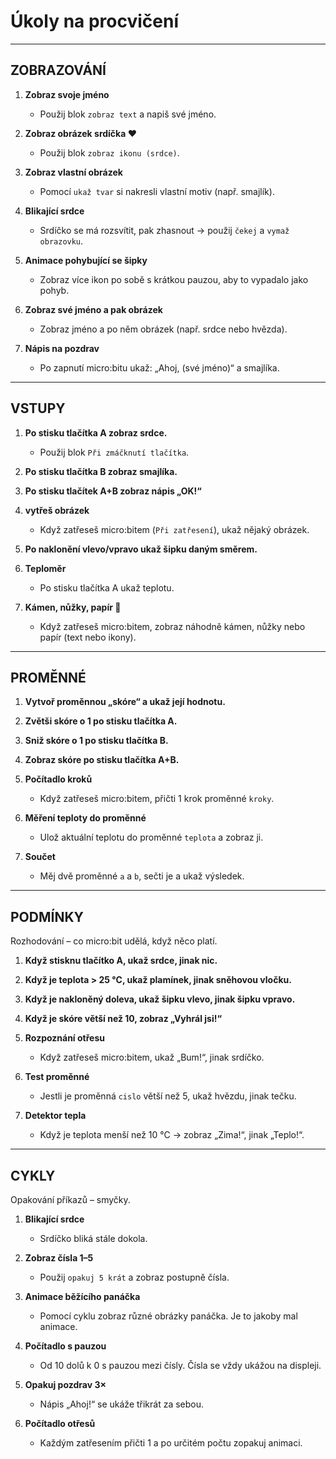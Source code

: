 # Úkoly na procvičení
---

## ZOBRAZOVÁNÍ

1. **Zobraz svoje jméno**  
   - Použij blok `zobraz text` a napiš své jméno.  

2. **Zobraz obrázek srdíčka ❤️**  
   - Použij blok `zobraz ikonu (srdce)`.

3. **Zobraz vlastní obrázek**  
   - Pomocí `ukaž tvar` si nakresli vlastní motiv (např. smajlík).

4. **Blikající srdce**  
   - Srdíčko se má rozsvítit, pak zhasnout → použij `čekej` a `vymaž obrazovku`.

5. **Animace pohybující se šipky**  
   - Zobraz více ikon po sobě s krátkou pauzou, aby to vypadalo jako pohyb.

6. **Zobraz své jméno a pak obrázek**  
   - Zobraz jméno a po něm obrázek (např. srdce nebo hvězda).

7. **Nápis na pozdrav**  
   - Po zapnutí micro:bitu ukaž: „Ahoj, (své jméno)“ a smajlíka.

---

## VSTUPY

1. **Po stisku tlačítka A zobraz srdce.**  
   - Použij blok `Při zmáčknutí tlačítka`.

2. **Po stisku tlačítka B zobraz smajlíka.**

3. **Po stisku tlačítek A+B zobraz nápis „OK!“**

4. **vytřeš obrázek**  
   - Když zatřeseš micro:bitem (`Při zatřesení`), ukaž nějaký obrázek.

5. **Po naklonění vlevo/vpravo ukaž šipku daným směrem.**

6. **Teploměr**  
   - Po stisku tlačítka A ukaž teplotu.

7. **Kámen, nůžky, papír 🎲**  
   - Když zatřeseš micro:bitem, zobraz náhodně kámen, nůžky nebo papír (text nebo ikony).

---

## PROMĚNNÉ

1. **Vytvoř proměnnou „skóre“ a ukaž její hodnotu.**

2. **Zvětši skóre o 1 po stisku tlačítka A.**

3. **Sniž skóre o 1 po stisku tlačítka B.**

4. **Zobraz skóre po stisku tlačítka A+B.**

5. **Počítadlo kroků**  
   - Když zatřeseš micro:bitem, přičti 1 krok proměnné `kroky`.

6. **Měření teploty do proměnné**  
   - Ulož aktuální teplotu do proměnné `teplota` a zobraz ji.

7. **Součet**  
   - Měj dvě proměnné `a` a `b`, sečti je a ukaž výsledek.

---

## PODMÍNKY
Rozhodování – co micro:bit udělá, když něco platí.

1. **Když stisknu tlačítko A, ukaž srdce, jinak nic.**

2. **Když je teplota > 25 °C, ukaž plamínek, jinak sněhovou vločku.**

3. **Když je nakloněný doleva, ukaž šipku vlevo, jinak šipku vpravo.**

4. **Když je skóre větší než 10, zobraz „Vyhrál jsi!“**

5. **Rozpoznání otřesu**  
   - Když zatřeseš micro:bitem, ukaž „Bum!“, jinak srdíčko.

6. **Test proměnné**  
   - Jestli je proměnná `cislo` větší než 5, ukaž hvězdu, jinak tečku.

7. **Detektor tepla**  
   - Když je teplota menší než 10 °C → zobraz „Zima!“, jinak „Teplo!“.

---

## CYKLY
Opakování příkazů – smyčky.

1. **Blikající srdce**  
   - Srdíčko bliká stále dokola.

2. **Zobraz čísla 1–5**  
   - Použij `opakuj 5 krát` a zobraz postupně čísla.

3. **Animace běžícího panáčka**  
   - Pomocí cyklu zobraz různé obrázky panáčka. Je to jakoby mal animace.

4. **Počítadlo s pauzou**  
   - Od 10 dolů k 0 s pauzou mezi čísly. Čísla se vždy ukážou na displeji.

5. **Opakuj pozdrav 3×**  
   - Nápis „Ahoj!“ se ukáže třikrát za sebou.


6. **Počítadlo otřesů**  
   - Každým zatřesením přičti 1 a po určitém počtu zopakuj animaci.

